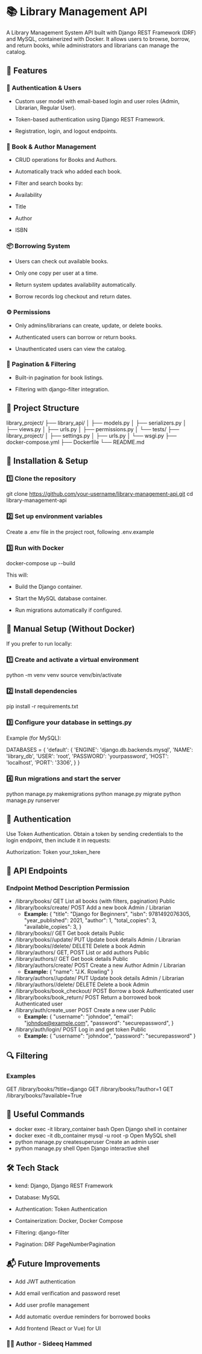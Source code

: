 # 📚 Library Management API

A Library Management System API built with Django REST Framework (DRF) and MySQL, containerized with Docker.
It allows users to browse, borrow, and return books, while administrators and librarians can manage the catalog.

## 🚀 Features
### 🔐 Authentication & Users

- Custom user model with email-based login and user roles (Admin, Librarian, Regular User).

- Token-based authentication using Django REST Framework.

- Registration, login, and logout endpoints.

### 📘 Book & Author Management

- CRUD operations for Books and Authors.

- Automatically track who added each book.

- Filter and search books by:

- Availability

- Title

- Author

- ISBN

### 📦 Borrowing System

- Users can check out available books.

- Only one copy per user at a time.

- Return system updates availability automatically.

- Borrow records log checkout and return dates.

### ⚙️ Permissions

- Only admins/librarians can create, update, or delete books.

- Authenticated users can borrow or return books.

- Unauthenticated users can view the catalog.

### 📄 Pagination & Filtering

- Built-in pagination for book listings.

- Filtering with django-filter integration.

## 🧱 Project Structure
library_project/
├── library_api/
│   ├── models.py
│   ├── serializers.py
│   ├── views.py
│   ├── urls.py
│   ├── permissions.py
│   └── tests/
├── library_project/
│   ├── settings.py
│   ├── urls.py
│   └── wsgi.py
├── docker-compose.yml
├── Dockerfile
└── README.md

## 🐳 Installation & Setup
### 1️⃣ Clone the repository
git clone https://github.com/your-username/library-management-api.git
cd library-management-api

### 2️⃣ Set up environment variables

Create a .env file in the project root, following .env.example

### 3️⃣ Run with Docker
docker-compose up --build


This will:

- Build the Django container.

- Start the MySQL database container.

- Run migrations automatically if configured.

## 🧰 Manual Setup (Without Docker)

If you prefer to run locally:

### 1️⃣ Create and activate a virtual environment
python -m venv venv
source venv/bin/activate

### 2️⃣ Install dependencies
pip install -r requirements.txt

### 3️⃣ Configure your database in settings.py

Example (for MySQL):

DATABASES = {
    'default': {
        'ENGINE': 'django.db.backends.mysql',
        'NAME': 'library_db',
        'USER': 'root',
        'PASSWORD': 'yourpassword',
        'HOST': 'localhost',
        'PORT': '3306',
    }
}

### 4️⃣ Run migrations and start the server
python manage.py makemigrations
python manage.py migrate
python manage.py runserver

## 🔑 Authentication

Use Token Authentication.
Obtain a token by sending credentials to the login endpoint, then include it in requests:

Authorization: Token your_token_here

## 🧩 API Endpoints

### Endpoint	Method	Description	Permission
- /library/books/	GET	List all books (with filters, pagination)	Public
- /library/books/create/	POST	Add a new book	Admin / Librarian
    - **Example:**
{
  "title": "Django for Beginners",
  "isbn": 9781492076305,
  "year_published": 2021,
  "author": 1,
  "total_copies": 3,
  "available_copies": 3,
}
- /library/books/<id>/	GET	Get book details	Public
- /library/books/<id>/update/	PUT	Update book details	Admin / Librarian
- /library/books/<id>/delete/	DELETE	Delete a book	Admin 
- /library/authors/	GET, POST	List or add authors	Public
- /library/authors/<id>/	GET	Get book details	Public
- /library/authors/create/	POST	Create a new Author	Admin / Librarian
    - **Example:**
{
  "name": "J.K. Rowling"
}
- /library/authors/<id>/update/	PUT	Update book details	Admin / Librarian
- /library/authors/<id>/delete/	DELETE	Delete a book	Admin
- /library/books/book_checkout/	POST	Borrow a book	Authenticated user
- /library/books/book_return/	POST	Return a borrowed book	Authenticated user
- /library/auth/create_user	POST	Create a new user	Public
    - **Example:** 
{
  "username": "johndoe",
  "email": "johndoe@example.com",
  "password": "securepassword",
}
- /library/auth/login/	POST	Log in and get token	Public
    - **Example:**
{
  "username": "johndoe",
  "password": "securepassword"
}

## 🔍 Filtering
### Examples
GET /library/books/?title=django
GET /library/books/?author=1
GET /library/books/?available=True

<!-- 🧠 Models Overview
User

username

email

role (Admin, Librarian, Member)

date_joined

is_active

Author

name

(optionally linked to User)

Book

title

author

isbn

total_copies

available_copies

year_published

added_by (auto set to current user)

BorrowRecord

user

book

checkout_date

return_date

🧪 Running Tests

If you’ve written tests, run them inside Docker or locally:

docker exec -it library_container python manage.py test


or

python manage.py test -->

## 🧩 Useful Commands

- docker exec -it library_container bash	Open Django shell in container
- docker exec -it db_container mysql -u root -p	Open MySQL shell
- python manage.py createsuperuser	Create an admin user
- python manage.py shell	Open Django interactive shell

## 🛠️ Tech Stack

- kend: Django, Django REST Framework

- Database: MySQL

- Authentication: Token Authentication

- Containerization: Docker, Docker Compose

- Filtering: django-filter

- Pagination: DRF PageNumberPagination

## 📬 Future Improvements

- Add JWT authentication

- Add email verification and password reset

- Add user profile management

- Add automatic overdue reminders for borrowed books

- Add frontend (React or Vue) for UI

### 👨‍💻 Author - Sideeq Hammed